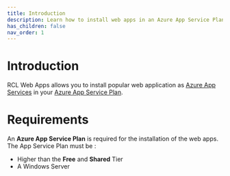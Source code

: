 ```yaml
---
title: Introduction
description: Learn how to install web apps in an Azure App Service Plan with RCL Web Apps
has_children: false
nav_order: 1
---
```


# Introduction

RCL Web Apps allows you to install popular web application as [Azure App Services](https://docs.microsoft.com/en-us/azure/app-service/overview) in your [Azure App Service Plan](https://docs.microsoft.com/en-us/azure/app-service/overview-hosting-plans).

# Requirements

An **Azure App Service Plan** is required for the installation of the web apps. The App Service Plan must be :

- Higher than the **Free** and **Shared** Tier
- A Windows Server